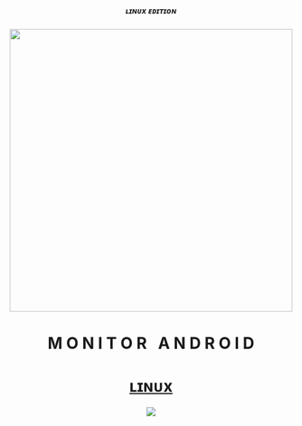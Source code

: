 <div align="center">
  <h5>ʟɪɴᴜx ᴇᴅɪᴛɪᴏɴ</h5>
  <img border-radius: 15px src="https://freepngimg.com/thumb/eye/12-2-eyes-png-6-thumb.png" width="500" height="500"/>
  <p align="center">
   <h1 align="center">M&nbsp;O&nbsp;N&nbsp;I&nbsp;T&nbsp;O&nbsp;R&nbsp;&nbsp;&nbsp;A&nbsp;N&nbsp;D&nbsp;R&nbsp;O&nbsp;I&nbsp;D</h1>

# [ʟɪɴᴜx](https://www.mediafire.com/file/uqik99wnx1xxncf/monitoralinux.py/file)
 <a href="https://www.mediafire.com/file/uqik99wnx1xxncf/monitoralinux.py/file/" target="_blank"><img src="https://img.shields.io/badge/LINUX-%40DOWNLOAD-blue?style=for-the-badge&logo=download"></a>
